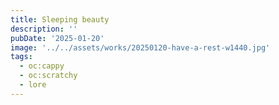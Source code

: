 ```yaml
---
title: Sleeping beauty
description: ''
pubDate: '2025-01-20'
image: '../../assets/works/20250120-have-a-rest-w1440.jpg'
tags:
  - oc:cappy
  - oc:scratchy
  - lore
---
```


